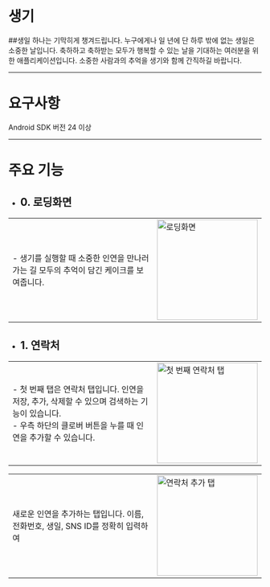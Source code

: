 # **생기**
##생일 하나는 기막히게 챙겨드립니다.
누구에게나 일 년에 단 하루 밖에 없는 생일은 소중한 날입니다.
축하하고 축하받는 모두가 행복할 수 있는 날을 기대하는 여러분을 위한 애플리케이션입니다.
소중한 사람과의 추억을 생기와 함께 간직하길 바랍니다.

---
# 요구사항
Android SDK 버전 24 이상

---
# 주요 기능

- ## 0. 로딩화면

<table>
  <tr>
    <td style="vertical-align: middle;"> - 생기를 실행할 때 소중한 인연을 만나러 가는 길 모두의 추억이 담긴 케이크를 보여줍니다. </td><td><img src="https://github.com/Jannare/madcamp_week1/assets/120175621/687e5643-344c-45cd-9189-26e8e708c02e" alt="로딩화면" style="width:200px;"></td>
  </tr>
</table>

- ## 1. 연락처

<table>
  <tr>
    <td style="vertical-align: middle;"> - 첫 번째 탭은 연락처 탭입니다. 인연을 저장, 추가, 삭제할 수 있으며 검색하는 기능이 있습니다. <br> - 우측 하단의 클로버 버튼을 누를 때 인연을 추가할 수 있습니다.
    </td><td><img src="https://github.com/Jannare/madcamp_week1/assets/120175621/5c9060b2-7456-4f0f-a148-ef0efdc6e259" alt="첫 번째 연락처 탭" style="width:200px;"></td>
  </tr>
</table>

<table border="0">
  <tr>
    <td style="vertical-align: middle; border: none;"> 새로운 인연을 추가하는 탭입니다. 이름, 전화번호, 생일, SNS ID를 정확히 입력하여 
    </td><td style="border: none;"><img src="https://github.com/Jannare/madcamp_week1/assets/120175621/db65e90f-00d1-4004-8a1a-06d487f99269" alt="연락처 추가 탭" style="width:200px;"></td>
  </tr>
</table>







